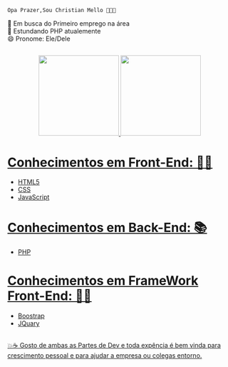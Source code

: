     Opa Prazer,Sou Christian Mello 👋🤙🤟

 🔭 Em busca do Primeiro emprego na área
<br>
 🌱 Estundando PHP atualemente
<br>
 😄 Pronome: Ele/Dele
##

<div align="center">
  <a href="https://github.com/Christian-Mello">
  <img height="180em" src="https://github-readme-stats.vercel.app/api?username=Christian-Mello&show_icons=true&theme=dracula&include_all_commits=true&count_private=true"/>
  <img height="180em" src="https://github-readme-stats.vercel.app/api/top-langs/?username=Christian-Mello&layout=compact&langs_count=7&theme=dark"/>
</div>
  
  
  <div>
    <div class="list">
    <h1>Conhecimentos em Front-End: 🤙💪</h1>
        <ul>
            <li>HTML5</li>
            <li>CSS</li>
            <li>JavaScript</li>
        </ul>
     <h1>Conhecimentos em Back-End: 📚</h1>
        <ul>
            <li>PHP</li>
        </ul>
      <h1>Conhecimentos em FrameWork Front-End: 🙋‍♂️</h1>
        <ul>
            <li>Boostrap</li>
            <li>JQuary</li>
        </ul>
  </div>
  
  <br>
  
  <div>
  💥☕
  Gosto de ambas as Partes de Dev e toda expência é bem vinda para crescimento pessoal e para ajudar a empresa ou colegas entorno.
  
  </div>

